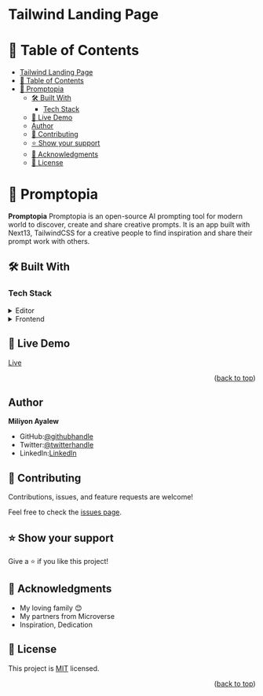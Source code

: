 # Tailwind Landing Page
<a name="readme-top"></a>

# 📗 Table of Contents

- [Tailwind Landing Page](#tailwind-landing-page)
- [📗 Table of Contents](#-table-of-contents)
- [📖 Promptopia ](#-promptopia-)
  - [🛠 Built With ](#-built-with-)
    - [Tech Stack ](#tech-stack-)
  - [🚀 Live Demo ](#-live-demo-)
  - [Author ](#author-)
  - [🤝 Contributing ](#-contributing-)
  - [⭐️ Show your support ](#️-show-your-support-)
  - [🙏 Acknowledgments ](#-acknowledgments-)
  - [📝 License ](#-license-)

<!-- PROJECT DESCRIPTION -->

# 📖 Promptopia <a name="about-project"></a>

**Promptopia** Promptopia is an open-source AI prompting tool for modern world to discover, create and share creative prompts. It is an app built with Next13, TailwindCSS for a creative people to find inspiration and share their prompt work with others. 
## 🛠 Built With <a name="built-with"></a>

### Tech Stack <a name="tech-stack"></a>

<details>
  <summary>Editor</summary>
  <ul>
    <li><a href="https://code.visualstudio.com/">VSCODE Editor</a></li>
  </ul>
</details>

<details>
  <summary>Frontend</summary>
  <ul>
    <li><a href="https://reactjs.org/">Next.js</a></li>
    <li><a href="https://tailwindcss.com/">Tailwind</a></li>
    <li><a href="https://vitejs.dev/guide/">Node</a></li>
  </ul>
</details>



## 🚀 Live Demo <a name="live-demo"></a>

[Live](https://promptopia-puce-ten.vercel.app/)

<p align="right">(<a href="#readme-top">back to top</a>)</p>

## Author <a name="authors"></a>

**Miliyon Ayalew**
- GitHub:[@githubhandle](https://github.com/Miliyonayalew/) 
- Twitter:[@twitterhandle](https://twitter.com/MilaAyalew) 
- LinkedIn:[LinkedIn](https://www.linkedin.com/in/miliyon-ayalew-210808131/) 

## 🤝 Contributing <a name="contributing"></a>

Contributions, issues, and feature requests are welcome!

Feel free to check the [issues page](https://github.com/Miliyonayalew/tailwind-landing/issues).


## ⭐️ Show your support <a name="support"></a>

Give a ⭐️ if you like this project!


<!-- ACKNOWLEDGEMENTS -->

## 🙏 Acknowledgments <a name="acknowledgements"></a>

- My loving family 😊
- My partners from Microverse
- Inspiration, Dedication

<!-- LICENSE -->

## 📝 License <a name="license"></a>

This project is [MIT](./LICENSE.md) licensed.

<p align="right">(<a href="#readme-top">back to top</a>)</p>
